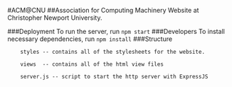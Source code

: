 #ACM@CNU
##Association for Computing Machinery Website at Christopher Newport University.

###Deployment
	To run the server, run `npm start`
###Developers
	To install necessary dependencies, run `npm install`
###Structure
```
	styles -- contains all of the stylesheets for the website.

	views  -- contains all of the html view files

	server.js -- script to start the http server with ExpressJS 
```
